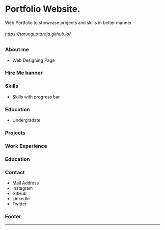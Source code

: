 # Portfolio Website.
Web Portfolio to showcase projects and skills in better manner. 

<!-- **Forked from vinaysomawat.github.io** -->


###### https://tarunguptaraja.github.io/

<!-- ![Image](https://github.com/vinaysomawat/vinaysomawat.github.io/blob/master/vinaysomawatgithubio.gif) -->
### About me
* Web Designing Page

### Hire Me banner
### Skills
* Skills with progress bar
### Education
* Undergradate

### Projects
### Work Experience
### Education
### Contact
* Mail Address
* Instagram
* GitHub
* LinkedIn
* Twitter

### Footer
------------------------------------------------------------------
